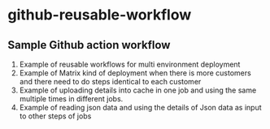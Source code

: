# github-reusable-workflow

## Sample Github action workflow

1. Example of reusable workflows for multi environment deployment
2. Example of Matrix kind of deployment when there is more customers and there need to do steps identical to each customer
3. Example of uploading details into cache in one job and using the same multiple times in different jobs.
4. Example of reading json data and using the details of Json data as input to other steps of jobs